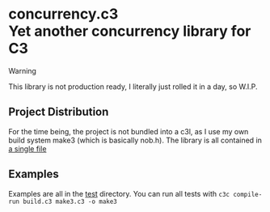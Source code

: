 # concurrency.c3<br>Yet another concurrency library for C3

> [!WARNING]
> This library is not production ready, I literally just rolled it in a day, so W.I.P.

## Project Distribution

For the time being, the project is not bundled into a c3l, as I use my own build system make3 (which is basically nob.h).
The library is all contained in [a single file](src/concurrency.c3)

## Examples
Examples are all in the [test](test/) directory. You can run all tests with `c3c compile-run build.c3 make3.c3 -o make3`
